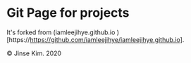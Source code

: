 # Git Page for projects

It's forked from (iamleejihye.github.io
)[https://https://github.com/iamleejihye/iamleejihye.github.io].

© Jinse Kim. 2020
